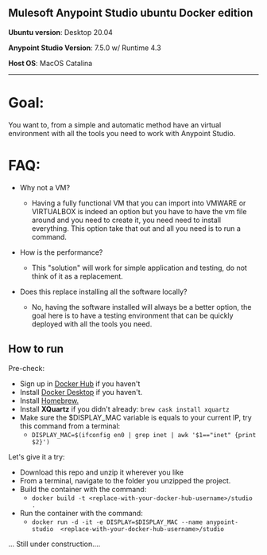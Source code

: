 Mulesoft Anypoint Studio ubuntu Docker edition
---

**Ubuntu version**: Desktop 20.04

**Anypoint Studio Version**: 7.5.0 w/ Runtime 4.3

**Host OS**: MacOS Catalina

---

# Goal:

You want to, from a simple and automatic method have an virtual environment with all the tools you need to work with Anypoint Studio.


# FAQ:

 - Why not a VM?
	 - Having a fully functional VM that you can import into VMWARE or VIRTUALBOX is indeed an option but you have to have the vm file around and you need to create it, you need need to install everything. This option take that out and all you need is to run a command.

- How is the performance?
	- This "solution" will work for simple application and testing, do not think of it as a replacement.

- Does this replace installing all the software locally?
	- No, having the software installed will always be a better option, the goal here is to have a testing environment that can be quickly deployed with all the tools you need.


How to run
---
Pre-check:

- Sign up in [Docker Hub](https://hub.docker.com/signup) if you haven't
- Install [Docker Desktop](https://www.docker.com/products/docker-desktop) if you haven't.
- Install [Homebrew.](https://docs.brew.sh/Installation)
- Install **XQuartz** if you didn't already: `brew cask install xquartz`
- Make sure the $DISPLAY_MAC variable is equals to your current IP, try this command from a terminal:
  - `DISPLAY_MAC=$(ifconfig en0 | grep inet | awk '$1=="inet" {print $2}')`

Let's give it a try:
- Download this repo and unzip it wherever you like
- From a terminal, navigate to the folder you unzipped the project.
- Build the container with the command:
	- `docker build -t <replace-with-your-docker-hub-username>/studio .`
- Run the container with the command:
	- `docker run -d -it -e DISPLAY=$DISPLAY_MAC --name anypoint-studio  <replace-with-your-docker-hub-username>/studio`

... Still under construction....
